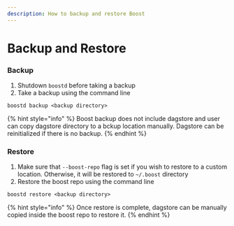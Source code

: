 ```yaml
---
description: How to backup and restore Boost
---
```


# Backup and Restore

### Backup

1. Shutdown `boostd` before taking a backup
2. Take a backup using the command line

```
boostd backup <backup directory>
```

{% hint style="info" %}
Boost backup does not include dagstore and user can copy dagstore directory to a bckup location manually. Dagstore can be reinitialized if there is no backup.
{% endhint %}

### Restore

1. Make sure that `--boost-repo` flag is set if you wish to restore to a custom location. Otherwise, it will be restored to `~/.boost` directory
2. Restore the boost repo using the command line

```
boostd restore <backup directory>
```

{% hint style="info" %}
Once restore is complete, dagstore can be manually copied inside the boost repo to restore it.
{% endhint %}
